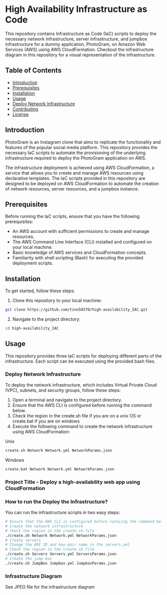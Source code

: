 # High Availability Infrastructure as Code

This repository contains Infrastructure as Code (IaC) scripts to deploy the necessary network infrastructure, server infrastructure, and jumpbox infrastructure for a dummy application, PhotoGram, on Amazon Web Services (AWS) using AWS CloudFormation. Checkout the infrastructure diagram in this repository for a visual representation of the infrastructure.

## Table of Contents

- [Introduction](#introduction)
- [Prerequisites](#prerequisites)
- [Installation](#installation)
- [Usage](#usage)
- [Deploy Network Infrastructure](#deploy-network-infrastructure)
- [Contributing](#contributing)
- [License](#license)

## Introduction

PhotoGram is an Instagram clone that aims to replicate the functionality and features of the popular social media platform. This repository provides the necessary IaC scripts to automate the provisioning of the underlying infrastructure required to deploy the PhotoGram application on AWS.

The infrastructure deployment is achieved using AWS CloudFormation, a service that allows you to create and manage AWS resources using declarative templates. The IaC scripts provided in this repository are designed to be deployed on AWS CloudFormation to automate the creation of network resources, server resources, and a jumpbox instance.

## Prerequisites

Before running the IaC scripts, ensure that you have the following prerequisites:

- An AWS account with sufficient permissions to create and manage resources.
- The AWS Command Line Interface (CLI) installed and configured on your local machine.
- Basic knowledge of AWS services and CloudFormation concepts.
- Familiarity with shell scripting (Bash) for executing the provided deployment scripts.

## Installation

To get started, follow these steps:

1. Clone this repository to your local machine:

``` bash
git clone https://github.com/tino50370/high-availability_IAC.git

```

2. Navigate to the project directory:

``` bash
cd high-availability_IAC

```

## Usage

This repository provides three IaC scripts for deploying different parts of the infrastructure. Each script can be executed using the provided bash files.

### Deploy Network Infrastructure

To deploy the network infrastructure, which includes Virtual Private Cloud (VPC), subnets, and security groups, follow these steps:

1. Open a terminal and navigate to the project directory.
2. Ensure that the AWS CLI is configured before running the command below.
3. Check the region in the create.sh file if you are on a unix OS or create.bat if you are on windows
4. Execute the following command to create the network infrastructure using AWS CloudFormation:

Unix

``` bash
create.sh Network Network.yml NetworkParams.json

```

Windows

``` bash
create.bat Network Network.yml NetworkParams.json

```




















### Project Title - Deploy a high-availability web app using CloudFormation
### How to run the Deploy the Infrastructure?
You can run the infrastructure scripts in two easy steps:
```bash
# Ensure that the AWS CLI is configured before runniing the command below
# Create the network infrastructure
# Check the region in the create.sh file
./create.sh Network Network.yml NetworkParams.json
# Create servers
# Change the AMI ID and key-pair name in the servers.yml
# Check the region in the create.sh file
./create.sh Servers Servers.yml ServersParams.json
# Create the jump box
./create.sh JumpBox Jumpbox.yml JumpboxParams.json

```
### Infrastructure Diagram
See JPEG file for the infrastructure diagram